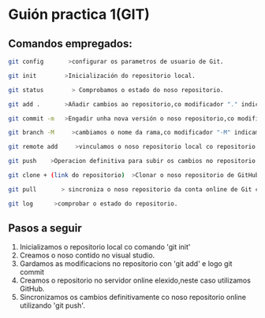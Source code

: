 # Guión practica 1(GIT)

## Comandos empregados:

```bash
git config       >configurar os parametros de usuario de Git.
```

```bash
git init        >Inicialización do repositorio local.
```

```bash
git status        > Comprobamos o estado do noso repositorio.
```

```bash
git add .       >Añadir cambios ao repositorio,co modificador "." indicanos que queremos engadir todo.
``` 

```bash
git commit -m   >Engadir unha nova versión o noso repositorio,co modificador "-m" podemos   engadir un comentario.
``` 

```bash
git branch -M     >cambiamos o nome da rama,co modificador "-M" indicamos que se trata da rama Main.
``` 

```bash
git remote add     >vinculamos o noso repositorio local co repositorio da nosa conta de  GitHub.
``` 

```bash
git push    >Operacion definitiva para subir os cambios no repositorio online, a GitHub.
``` 

```bash
git clone + (link do repositorio)  >Clonar o noso repositorio de GitHub nunha carpeta local.
``` 

```bash
git pull       > sincroniza o noso repositorio da conta online de Git co repositorio local,trae os cambios o noso repositorio local.
``` 

```bash
git log      >comprobar o estado do repositorio.
```



## Pasos a seguir

1. Inicializamos o repositorio local co comando 'git init'
2. Creamos o noso contido no visual studio.
3. Gardamos as modificacions no repositorio con 'git add' e logo git commit
4. Creamos o repositorio no servidor online elexido,neste caso utilizamos GitHub.
5. Sincronizamos os cambios definitivamente co noso repositorio online utilizando 'git push'.
 

